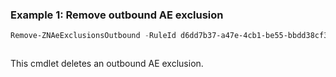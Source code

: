 ### Example 1: Remove outbound AE exclusion
```powershell
Remove-ZNAeExclusionsOutbound -RuleId d6dd7b37-a47e-4cb1-be55-bbdd38cf3bc0
```

```output

```

This cmdlet deletes an outbound AE exclusion.
